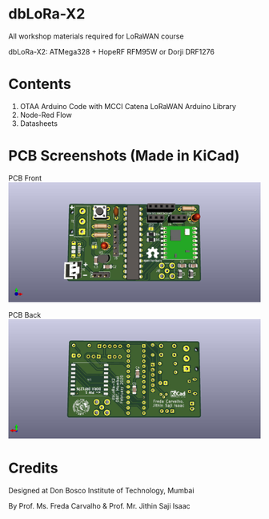 # dbLoRa-X2
All workshop materials required for LoRaWAN course

dbLoRa-X2: ATMega328 + HopeRF RFM95W or Dorji DRF1276

# Contents
1. OTAA Arduino Code with MCCI Catena LoRaWAN Arduino Library
2. Node-Red Flow
3. Datasheets

# PCB Screenshots (Made in KiCad)
PCB Front 
![PCB Front](/images/7.dbLoRa-X2F.jpg)

PCB Back
![PCB Front](/images/7.dbLoRa-X2B.jpg)

# Credits
Designed at Don Bosco Institute of Technology, Mumbai

By Prof. Ms. Freda Carvalho & Prof. Mr. Jithin Saji Isaac
